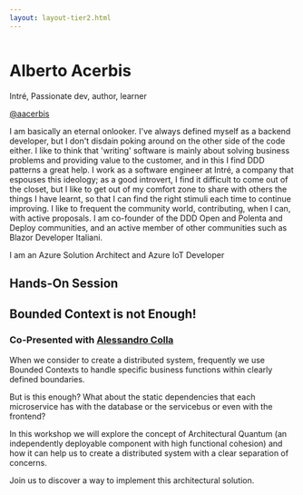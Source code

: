```yaml
---
layout: layout-tier2.html
---
```

<div class="container section featured-speaker">
   <div class="row">
     <div class="col-xs-12 col-sm-2 new-img-container">
       <img class="new-speaker-page-img alberto-acerbis" />
       </div>
     <div class="col-xs-12 col-sm-10 copy-container">
       <h1 class="speaker-header">Alberto Acerbis</h1>
       <span class="speaker-subtitle">Intré, Passionate dev, author, learner</span>
       <p><a href="https://twitter.com/aacerbis" target=”_blank”>@aacerbis</a></p>
       <p>I am basically an eternal onlooker. I've always defined myself as a backend developer, but I don't disdain poking around on the other side of the code either. I like to think that 'writing' software is mainly about solving business problems and providing value to the customer, and in this I find DDD patterns a great help. I work as a software engineer at Intré, a company that espouses this ideology; as a good introvert, I find it difficult to come out of the closet, but I like to get out of my comfort zone to share with others the things I have learnt, so that I can find the right stimuli each time to continue improving. I like to frequent the community world, contributing, when I can, with active proposals. I am co-founder of the DDD Open and Polenta and Deploy communities, and an active member of other communities such as Blazor Developer Italiani.</p> 
        <p>I am an Azure Solution Architect and Azure IoT Developer</p>
       <h2>Hands-On Session</h2>
        <h2 class="gold">Bounded Context is not Enough!</h2>
        <h3>Co-Presented with <a href="alessandro-colla.html">Alessandro Colla</a></h3>
       <p>When we consider to create a distributed system, frequently we use Bounded Contexts to handle specific business functions within clearly defined boundaries.</p>
        <p>But is this enough? What about the static dependencies that each microservice has with the database or the servicebus or even with the frontend?</p>
        <p>In this workshop we will explore the concept of Architectural Quantum (an independently deployable component with high functional cohesion) and how it can help us to create a distributed system with a clear separation of concerns.</p>
        <p>Join us to discover a way to implement this architectural solution.</p>
     </div>
   </div>
 </div>